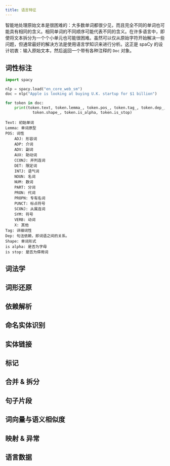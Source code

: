 ```yaml
---
title: 语言特征
---
```


智能地处理原始文本是很困难的：大多数单词都很少见，而且完全不同的单词也可能具有相同的含义。相同单词的不同顺序可能代表不同的含义。在许多语言中，即使将文本拆分为一个个小单元也可能很困难。虽然可以仅从原始字符开始解决一些问题，但通常最好的解决方法是使用语言学知识来进行分析。这正是 spaCy 的设计初衷：输入原始文本，然后返回一个带有各种注释的 `Doc` 对象。

## 词性标注

```python
import spacy

nlp = spacy.load("en_core_web_sm")
doc = nlp("Apple is looking at buying U.K. startup for $1 billion")

for token in doc:
    print(token.text, token.lemma_, token.pos_, token.tag_, token.dep_,
            token.shape_, token.is_alpha, token.is_stop)
```

```
Text: 初始单词
Lemma: 单词原型
POS: 词性
    ADJ: 形容词
    ADP: 介词
    ADV: 副词
    AUX: 助动词
    CCONJ: 并列连词
    DET: 限定词
    INTJ: 语气词
    NOUN: 名词
    NUM: 数词
    PART: 分词
    PRON: 代词
    PROPN: 专有名词
    PUNCT: 标点符号
    SCONJ: 从属连词
    SYM: 符号
    VERB: 动词
    X: 其他
Tag: 详细词性
Dep: 句法依赖，即词语之间的关系。
Shape: 单词形式
is alpha: 是否为字母
is stop: 是否为停用词
```

## 词法学

## 词形还原

## 依赖解析

## 命名实体识别

## 实体链接

## 标记

## 合并 & 拆分

## 句子片段

## 词向量与语义相似度

## 映射 & 异常

## 语言数据
